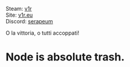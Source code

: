 Steam: [v1r](https://steamcommunity.com/id/ur1/)  
Site: [v1r.eu](https://v1r.eu/)  
Discord: [serapeum](https://discord.gg/5jhGXZh5)   

O la vittoria, o tutti accoppati!

# Node is absolute trash.
